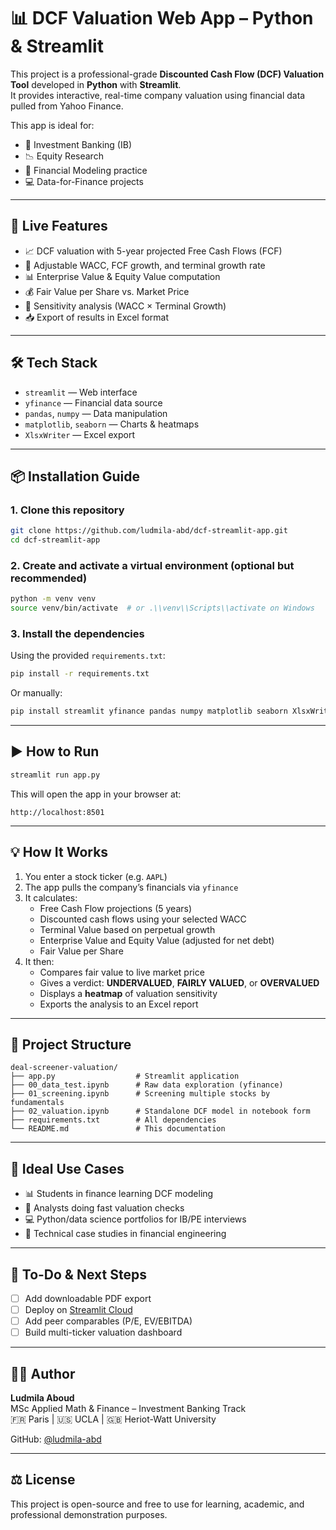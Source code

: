 # 📊 DCF Valuation Web App – Python & Streamlit

This project is a professional-grade **Discounted Cash Flow (DCF) Valuation Tool** developed in **Python** with **Streamlit**.  
It provides interactive, real-time company valuation using financial data pulled from Yahoo Finance.

This app is ideal for:

- 💼 Investment Banking (IB)
- 📉 Equity Research
- 🧮 Financial Modeling practice
- 💻 Data-for-Finance projects

---

## 🚀 Live Features

- 📈 DCF valuation with 5-year projected Free Cash Flows (FCF)
- 🔁 Adjustable WACC, FCF growth, and terminal growth rate
- 📊 Enterprise Value & Equity Value computation
- 💰 Fair Value per Share vs. Market Price
- 🧠 Sensitivity analysis (WACC × Terminal Growth)
- 📥 Export of results in Excel format

---

## 🛠️ Tech Stack

- `streamlit` — Web interface  
- `yfinance` — Financial data source  
- `pandas`, `numpy` — Data manipulation  
- `matplotlib`, `seaborn` — Charts & heatmaps  
- `XlsxWriter` — Excel export

---

## 📦 Installation Guide

### 1. Clone this repository

```bash
git clone https://github.com/ludmila-abd/dcf-streamlit-app.git
cd dcf-streamlit-app
```

### 2. Create and activate a virtual environment (optional but recommended)

```bash
python -m venv venv
source venv/bin/activate  # or .\\venv\\Scripts\\activate on Windows
```

### 3. Install the dependencies

Using the provided `requirements.txt`:

```bash
pip install -r requirements.txt
```

Or manually:

```bash
pip install streamlit yfinance pandas numpy matplotlib seaborn XlsxWriter
```

---

## ▶️ How to Run

```bash
streamlit run app.py
```

This will open the app in your browser at:

```
http://localhost:8501
```

---

## 💡 How It Works

1. You enter a stock ticker (e.g. `AAPL`)
2. The app pulls the company’s financials via `yfinance`
3. It calculates:
   - Free Cash Flow projections (5 years)
   - Discounted cash flows using your selected WACC
   - Terminal Value based on perpetual growth
   - Enterprise Value and Equity Value (adjusted for net debt)
   - Fair Value per Share
4. It then:
   - Compares fair value to live market price
   - Gives a verdict: **UNDERVALUED**, **FAIRLY VALUED**, or **OVERVALUED**
   - Displays a **heatmap** of valuation sensitivity
   - Exports the analysis to an Excel report

---

## 📁 Project Structure

```
deal-screener-valuation/
├── app.py                  # Streamlit application
├── 00_data_test.ipynb      # Raw data exploration (yfinance)
├── 01_screening.ipynb      # Screening multiple stocks by fundamentals
├── 02_valuation.ipynb      # Standalone DCF model in notebook form
├── requirements.txt        # All dependencies
└── README.md               # This documentation
```

---

## 🎯 Ideal Use Cases

- 📊 Students in finance learning DCF modeling
- 🧠 Analysts doing fast valuation checks
- 💻 Python/data science portfolios for IB/PE interviews
- 🧪 Technical case studies in financial engineering

---

## 🔮 To-Do & Next Steps

- [ ] Add downloadable PDF export
- [ ] Deploy on [Streamlit Cloud](https://streamlit.io/cloud)
- [ ] Add peer comparables (P/E, EV/EBITDA)
- [ ] Build multi-ticker valuation dashboard

---

## 👩‍💻 Author

**Ludmila Aboud**  
MSc Applied Math & Finance – Investment Banking Track  
🇫🇷 Paris | 🇺🇸 UCLA | 🇬🇧 Heriot-Watt University  

GitHub: [@ludmila-abd](https://github.com/ludmila-abd)

---

## ⚖️ License

This project is open-source and free to use for learning, academic, and professional demonstration purposes.
